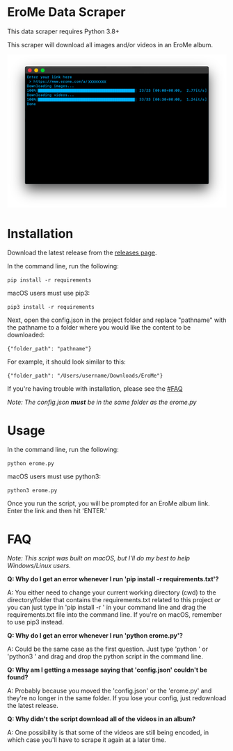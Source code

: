 # EroMe Data Scraper

This data scraper requires Python 3.8+

This scraper will download all images and/or videos in an EroMe album. 

![concept](images/terminal.png)

# Installation

Download the latest release from the [releases page](https://github.com/Many-Trick/EroMe/releases/new).

In the command line, run the following:

`pip install -r requirements`

macOS users must use pip3:

`pip3 install -r requirements`

Next, open the config.json in the project folder and replace "pathname" with the pathname to a folder where you would like the content to be downloaded:

`{"folder_path": "pathname"}`

For example, it should look similar to this:

`{"folder_path": "/Users/username/Downloads/EroMe"}`

If you're having trouble with installation, please see the [#FAQ](README.md#faq)

*Note: The config.json **must** be in the same folder as the erome.py*

# Usage

In the command line, run the following:

`python erome.py`

macOS users must use python3:

`python3 erome.py`

Once you run the script, you will be prompted for an EroMe album link. Enter the link and then hit 'ENTER.'

# FAQ

*Note: This script was built on macOS, but I'll do my best to help Windows/Linux users.*

**Q: Why do I get an error whenever I run 'pip install -r requirements.txt'?**

A: You either need to change your current working directory (cwd) to the directory/folder that contains the requirements.txt related to this project *or* you can just type in 'pip install -r ' in your command line and drag the requirements.txt file into the command line. If you're on macOS, remember to use pip3 instead.

**Q: Why do I get an error whenever I run 'python erome.py'?**

A: Could be the same case as the first question. Just type 'python ' or 'python3 ' and drag and drop the python script in the command line.

**Q: Why am I getting a message saying that 'config.json' couldn't be found?**

A: Probably because you moved the 'config.json' or the 'erome.py' and they're no longer in the same folder. If you lose your config, just redownload the latest release.

**Q: Why didn't the script download all of the videos in an album?**

A: One possibility is that some of the videos are still being encoded, in which case you'll have to scrape it again at a later time.
